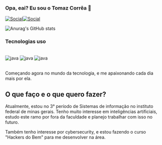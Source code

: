 ### Opa, eai? Eu sou o Tomaz Corrêa 👋

[![Social](https://img.shields.io/badge/LinkedIn-0077B5?style=for-the-badge&logo=linkedin&logoColor=white)](https://www.linkedin.com/in/tomaz-corrêa-4676b324b/)[![Social](https://img.shields.io/badge/Instagram-E4405F?style=for-the-badge&logo=instagram&logoColor=white)](https://www.instagram.com/toti_assis/)

![Anurag's GitHub stats](https://github-readme-stats.vercel.app/api?username=TomazC-A-L&show_icons=true&theme=tokyonight)

### Tecnologias uso

<div>
<div style = "display: inline_block"><br/>
<img align="center" alt="java" src = "https://img.shields.io/badge/Java-ED8B00?style=for-the-badge&logo=openjdk&logoColor=white">
<img align="center" alt="java" src = "https://img.shields.io/badge/HTML5-E34F26?style=for-the-badge&logo=html5&logoColor=white">
<img align="center" alt="java" src = "https://img.shields.io/badge/CSS3-1572B6?style=for-the-badge&logo=css3&logoColor=white">
</div><br/>

 Começando agora no mundo da tecnologia, e me apaixonando cada dia mais por ela.

 ## O que faço e o que quero fazer?

  Atualmente, estou no 3° período de Sistemas de informação no instituto federal de minas gerais. Tenho muito interesse em inteligências artificiais, estudo este ramo por fora da faculdade e planejo trabalhar com isso no futuro.

 Também tenho interesse por cybersecurity, e estou fazendo o curso "Hackers do Bem" para me desenvolver na área.
